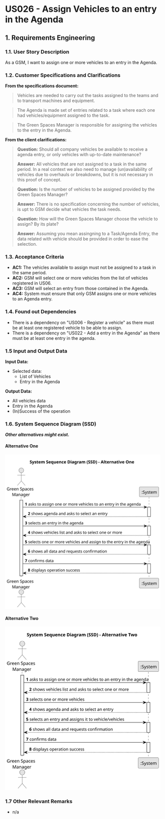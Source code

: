 # US026 - Assign Vehicles to an entry in the Agenda


## 1. Requirements Engineering

### 1.1. User Story Description

As a GSM, I want to assign one or more vehicles to an entry in the Agenda.

### 1.2. Customer Specifications and Clarifications 

**From the specifications document:**

>	Vehicles are needed to carry out the tasks assigned to the teams and to transport machines and equipment.

>	The Agenda is made set of entries related to a task where each one had vehicles/equipment assigned to the task.

>   The Green Spaces Manager is responsible for assigning the vehicles to the entry in the Agenda.

**From the client clarifications:**

> **Question:** Should all company vehicles be available to receive a agenda entry, or only vehicles with up-to-date maintenance?
>
> **Answer:** All vehicles that are not assigned to a task in the same period.
In a real context we also need to manage (un)availability of vehicles due to overhauls or breakdowns, but it is not necessary in this proof of concept.

> **Question:** Is the number of vehicles to be assigned provided by the Green Spaces Manager?
>
> **Answer:** There is no specification concerning the number of vehicles, is upt to GSM decide what vehicles the task needs.

> **Question:** How will the Green Spaces Manager choose the vehicle to assign? By its plate?
>
> **Answer:** Assuming you mean assingning to a Task/Agenda Entry, the data related with vehicle should be provided in order to ease the selection.

### 1.3. Acceptance Criteria

* **AC1:** The vehicles available to assign must not be assigned to a task in the same period.
* **AC2:** GSM will select one or more vehicles from the list of vehicles registered in US06.
* **AC3:** GSM will select an entry from those contained in the Agenda.
* **AC4:** System must ensure that only GSM assigns one or more vehicles to an Agenda entry.

### 1.4. Found out Dependencies

* There is a dependency on "US006 - Register a vehicle" as there must be at least one registered vehicle to be able to assign.
* There is a dependency on "US022 - Add a entry in the Agenda" as there must be at least one entry in the agenda.

### 1.5 Input and Output Data

**Input Data:**

* Selected data:
  * List of Vehicles
  * Entry in the Agenda

**Output Data:**

* All vehicles data
* Entry in the Agenda
* (In)Success of the operation

### 1.6. System Sequence Diagram (SSD)

**_Other alternatives might exist._**

#### Alternative One

![System Sequence Diagram - Alternative One](svg/us026-system-sequence-diagram-alternative-one.svg)

#### Alternative Two

![System Sequence Diagram - Alternative Two](svg/us026-system-sequence-diagram-alternative-two.svg)

### 1.7 Other Relevant Remarks

* n/a